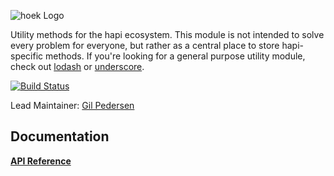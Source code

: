 ![hoek Logo](https://raw.github.com/hapijs/hoek/master/images/hoek.png)

Utility methods for the hapi ecosystem. This module is not intended to solve every problem for
everyone, but rather as a central place to store hapi-specific methods. If you're looking for a
general purpose utility module, check out [lodash](https://github.com/lodash/lodash) or
[underscore](https://github.com/jashkenas/underscore).

[![Build Status](https://secure.travis-ci.org/hapijs/hoek.svg)](http://travis-ci.org/hapijs/hoek)

Lead Maintainer: [Gil Pedersen](https://github.com/kanongil)


## Documentation

[**API Reference**](API.md)
